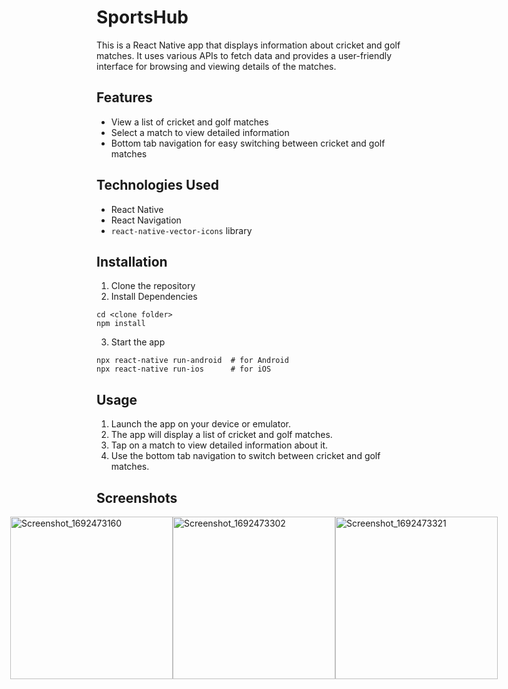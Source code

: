 
# SportsHub

This is a React Native app that displays information about cricket and golf matches. It uses various APIs to fetch data and provides a user-friendly interface for browsing and viewing details of the matches.

## Features

- View a list of cricket and golf matches
- Select a match to view detailed information
- Bottom tab navigation for easy switching between cricket and golf matches

## Technologies Used

- React Native
- React Navigation
- `react-native-vector-icons` library

## Installation

1. Clone the repository
2. Install Dependencies 

```
cd <clone folder>
npm install
```

3. Start the app

``` 
npx react-native run-android  # for Android
npx react-native run-ios      # for iOS
```

## Usage 
1. Launch the app on your device or emulator.
2. The app will display a list of cricket and golf matches.
3. Tap on a match to view detailed information about it.
4. Use the bottom tab navigation to switch between cricket and golf matches.

## Screenshots

<div style="display: flex; justify-content: center;">
  <img src="https://github.com/ammansoomro/SportsHub/assets/63865428/b8869fdc-855e-4073-83a2-1e64845bd8b3" alt="Screenshot_1692473160" width="260" margin: 0 10px;">
  <img src="https://github.com/ammansoomro/SportsHub/assets/63865428/b0efc40f-f9a7-46e7-a9f6-6d27354435f6" alt="Screenshot_1692473302" width="260" margin: 0 10px;">
  <img src="https://github.com/ammansoomro/SportsHub/assets/63865428/455ba360-4554-496c-a3f9-e1fcdd155fe5" alt="Screenshot_1692473321" width="260" margin: 0 10px;">
</div>

